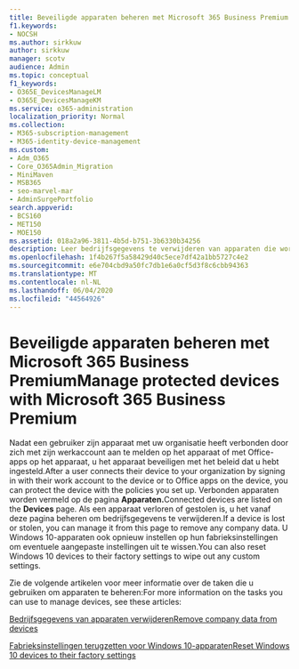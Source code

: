 ```yaml
---
title: Beveiligde apparaten beheren met Microsoft 365 Business Premium
f1.keywords:
- NOCSH
ms.author: sirkkuw
author: sirkkuw
manager: scotv
audience: Admin
ms.topic: conceptual
f1_keywords:
- O365E_DevicesManageLM
- O365E_DevicesManageKM
ms.service: o365-administration
localization_priority: Normal
ms.collection:
- M365-subscription-management
- M365-identity-device-management
ms.custom:
- Adm_O365
- Core_O365Admin_Migration
- MiniMaven
- MSB365
- seo-marvel-mar
- AdminSurgePortfolio
search.appverid:
- BCS160
- MET150
- MOE150
ms.assetid: 018a2a96-3811-4b5d-b751-3b6330b34256
description: Leer bedrijfsgegevens te verwijderen van apparaten die worden beheerd via beveiligingsbeleid en Windows 10-apparaten opnieuw in te stellen op hun fabrieksinstellingen.
ms.openlocfilehash: 1f4b267f5a58429d40c5ece7df42a1bb5727c4e2
ms.sourcegitcommit: e6e704cbd9a50fc7db1e6a0cf5d3f8c6cbb94363
ms.translationtype: MT
ms.contentlocale: nl-NL
ms.lasthandoff: 06/04/2020
ms.locfileid: "44564926"
---
```

# <a name="manage-protected-devices-with-microsoft-365-business-premium"></a><span data-ttu-id="b6140-103">Beveiligde apparaten beheren met Microsoft 365 Business Premium</span><span class="sxs-lookup"><span data-stu-id="b6140-103">Manage protected devices with Microsoft 365 Business Premium</span></span>

<span data-ttu-id="b6140-104">Nadat een gebruiker zijn apparaat met uw organisatie heeft verbonden door zich met zijn werkaccount aan te melden op het apparaat of met Office-apps op het apparaat, u het apparaat beveiligen met het beleid dat u hebt ingesteld.</span><span class="sxs-lookup"><span data-stu-id="b6140-104">After a user connects their device to your organization by signing in with their work account to the device or to Office apps on the device, you can protect the device with the policies you set up.</span></span> <span data-ttu-id="b6140-105">Verbonden apparaten worden vermeld op de pagina **Apparaten.**</span><span class="sxs-lookup"><span data-stu-id="b6140-105">Connected devices are listed on the **Devices** page.</span></span> <span data-ttu-id="b6140-106">Als een apparaat verloren of gestolen is, u het vanaf deze pagina beheren om bedrijfsgegevens te verwijderen.</span><span class="sxs-lookup"><span data-stu-id="b6140-106">If a device is lost or stolen, you can manage it from this page to remove any company data.</span></span> <span data-ttu-id="b6140-107">U Windows 10-apparaten ook opnieuw instellen op hun fabrieksinstellingen om eventuele aangepaste instellingen uit te wissen.</span><span class="sxs-lookup"><span data-stu-id="b6140-107">You can also reset Windows 10 devices to their factory settings to wipe out any custom settings.</span></span> 

<span data-ttu-id="b6140-108">Zie de volgende artikelen voor meer informatie over de taken die u gebruiken om apparaten te beheren:</span><span class="sxs-lookup"><span data-stu-id="b6140-108">For more information on the tasks you can use to manage devices, see these articles:</span></span> 
  
[<span data-ttu-id="b6140-109">Bedrijfsgegevens van apparaten verwijderen</span><span class="sxs-lookup"><span data-stu-id="b6140-109">Remove company data from devices</span></span>](remove-company-data.md)
  
[<span data-ttu-id="b6140-110">Fabrieksinstellingen terugzetten voor Windows 10-apparaten</span><span class="sxs-lookup"><span data-stu-id="b6140-110">Reset Windows 10 devices to their factory settings</span></span>](reset-devices-to-factory-settings.md)
  

